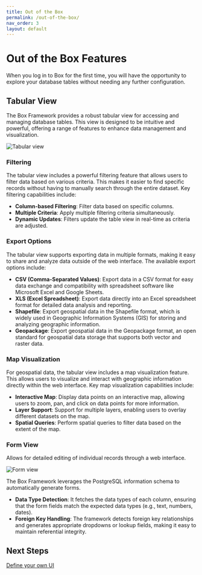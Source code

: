 ```yaml
---
title: Out of the Box
permalink: /out-of-the-box/
nav_order: 3
layout: default
---
```


# Out of the Box Features

When you log in to Box for the first time, you will have the opportunity to explore your database tables without needing any further configuration.


## Tabular View
The Box Framework provides a robust tabular view for accessing and managing database tables. This view is designed to be intuitive and powerful, offering a range of features to enhance data management and visualization.

![Tabular view](/assets/images/table.png)

### Filtering

The tabular view includes a powerful filtering feature that allows users to filter data based on various criteria. This makes it easier to find specific records without having to manually search through the entire dataset. Key filtering capabilities include:

- **Column-based Filtering**: Filter data based on specific columns.
- **Multiple Criteria**: Apply multiple filtering criteria simultaneously.
- **Dynamic Updates**: Filters update the table view in real-time as criteria are adjusted.

### Export Options

The tabular view supports exporting data in multiple formats, making it easy to share and analyze data outside of the web interface. The available export options include:

- **CSV (Comma-Separated Values)**: Export data in a CSV format for easy data exchange and compatibility with spreadsheet software like Microsoft Excel and Google Sheets.
- **XLS (Excel Spreadsheet)**: Export data directly into an Excel spreadsheet format for detailed data analysis and reporting.
- **Shapefile**: Export geospatial data in the Shapefile format, which is widely used in Geographic Information Systems (GIS) for storing and analyzing geographic information.
- **Geopackage**: Export geospatial data in the Geopackage format, an open standard for geospatial data storage that supports both vector and raster data.

### Map Visualization

For geospatial data, the tabular view includes a map visualization feature. This allows users to visualize and interact with geographic information directly within the web interface. Key map visualization capabilities include:

- **Interactive Map**: Display data points on an interactive map, allowing users to zoom, pan, and click on data points for more information.
- **Layer Support**: Support for multiple layers, enabling users to overlay different datasets on the map.
- **Spatial Queries**: Perform spatial queries to filter data based on the extent of the map.


### Form View
Allows for detailed editing of individual records through a web interface.

![Form view](/assets/images/form.png)

The Box Framework leverages the PostgreSQL information schema to automatically generate forms. 

- **Data Type Detection**: It fetches the data types of each column, ensuring that the form fields match the expected data types (e.g., text, numbers, dates).
- **Foreign Key Handling**: The framework detects foreign key relationships and generates appropriate dropdowns or lookup fields, making it easy to maintain referential integrity.

## Next Steps

[Define your own UI](/ui/)
